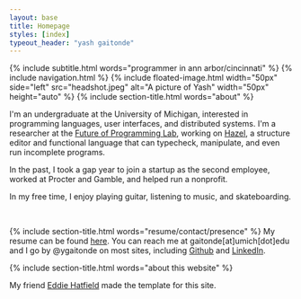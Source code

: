 ```yaml
---
layout: base
title: Homepage
styles: [index]
typeout_header: "yash gaitonde"
---
```


{% include subtitle.html words="programmer in ann arbor/cincinnati" %}
{% include navigation.html %}
{% include floated-image.html width="50px" side="left" src="headshot.jpeg"
    alt="A picture of Yash"
    width="50px" height="auto"
%}
{% include section-title.html words="about" %}

I'm an undergraduate at the University of Michigan, interested in programming languages, user interfaces, and distributed systems. I'm a researcher at the [Future of Programming Lab](http://fplab.mplse.org/), working on [Hazel](http://hazel.org/), a structure editor and functional language that can typecheck, manipulate, and even run incomplete programs.

In the past, I took a gap year to join a startup as the second employee, worked at Procter and Gamble, and helped run a nonprofit.

In my free time, I enjoy playing guitar, listening to music, and skateboarding.

&nbsp;

{% include section-title.html words="resume/contact/presence" %}
My resume can be found [here](https://docs.google.com/document/d/1yDMxnYdXhHxB0wkJbAY2Yu1w8vx5moi5fTFU5q6t5JU).
You can reach me at gaitonde[at]umich[dot]edu and I go by @ygaitonde on most sites, including [Github](https://github.com/ygaitonde) and [LinkedIn](https://www.linkedin.com/in/ygaitonde).

{% include section-title.html words="about this website" %}

My friend [Eddie Hatfield](https://eddiehatfield.com) made the template for this site.
